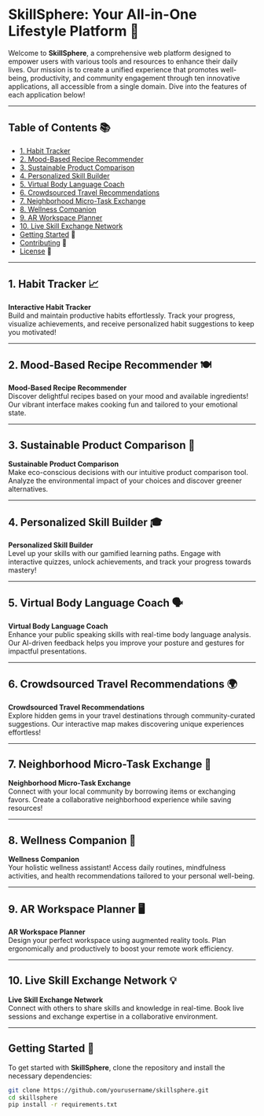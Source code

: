 # SkillSphere: Your All-in-One Lifestyle Platform 🌟

Welcome to **SkillSphere**, a comprehensive web platform designed to empower users with various tools and resources to enhance their daily lives. Our mission is to create a unified experience that promotes well-being, productivity, and community engagement through ten innovative applications, all accessible from a single domain. Dive into the features of each application below!

---

## Table of Contents 📚

- [1. Habit Tracker](#1-habit-tracker)
- [2. Mood-Based Recipe Recommender](#2-mood-based-recipe-recommender)
- [3. Sustainable Product Comparison](#3-sustainable-product-comparison)
- [4. Personalized Skill Builder](#4-personalized-skill-builder)
- [5. Virtual Body Language Coach](#5-virtual-body-language-coach)
- [6. Crowdsourced Travel Recommendations](#6-crowdsourced-travel-recommendations)
- [7. Neighborhood Micro-Task Exchange](#7-neighborhood-micro-task-exchange)
- [8. Wellness Companion](#8-wellness-companion)
- [9. AR Workspace Planner](#9-ar-workspace-planner)
- [10. Live Skill Exchange Network](#10-live-skill-exchange-network)
- [Getting Started](#getting-started) 🚀
- [Contributing](#contributing) 🤝
- [License](#license) 📝

---

## 1. Habit Tracker 📈
**Interactive Habit Tracker**  
Build and maintain productive habits effortlessly. Track your progress, visualize achievements, and receive personalized habit suggestions to keep you motivated! 

---

## 2. Mood-Based Recipe Recommender 🍽️
**Mood-Based Recipe Recommender**  
Discover delightful recipes based on your mood and available ingredients! Our vibrant interface makes cooking fun and tailored to your emotional state.

---

## 3. Sustainable Product Comparison 🌱
**Sustainable Product Comparison**  
Make eco-conscious decisions with our intuitive product comparison tool. Analyze the environmental impact of your choices and discover greener alternatives.

---

## 4. Personalized Skill Builder 🎓
**Personalized Skill Builder**  
Level up your skills with our gamified learning paths. Engage with interactive quizzes, unlock achievements, and track your progress towards mastery!

---

## 5. Virtual Body Language Coach 🗣️
**Virtual Body Language Coach**  
Enhance your public speaking skills with real-time body language analysis. Our AI-driven feedback helps you improve your posture and gestures for impactful presentations.

---

## 6. Crowdsourced Travel Recommendations 🌍
**Crowdsourced Travel Recommendations**  
Explore hidden gems in your travel destinations through community-curated suggestions. Our interactive map makes discovering unique experiences effortless!

---

## 7. Neighborhood Micro-Task Exchange 🤝
**Neighborhood Micro-Task Exchange**  
Connect with your local community by borrowing items or exchanging favors. Create a collaborative neighborhood experience while saving resources!

---

## 8. Wellness Companion 🧘
**Wellness Companion**  
Your holistic wellness assistant! Access daily routines, mindfulness activities, and health recommendations tailored to your personal well-being.

---

## 9. AR Workspace Planner 🖥️
**AR Workspace Planner**  
Design your perfect workspace using augmented reality tools. Plan ergonomically and productively to boost your remote work efficiency.

---

## 10. Live Skill Exchange Network 💡
**Live Skill Exchange Network**  
Connect with others to share skills and knowledge in real-time. Book live sessions and exchange expertise in a collaborative environment.

---

## Getting Started 🚀

To get started with **SkillSphere**, clone the repository and install the necessary dependencies:

```bash
git clone https://github.com/yourusername/skillsphere.git
cd skillsphere
pip install -r requirements.txt
